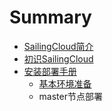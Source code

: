 # Summary

* [SailingCloud简介](README.md)
* [初识SailingCloud](chapter1.md)
* [安装部署手册](content/an_zhuang_bu_shu_shou_ce.md)
   * [基本环境准备](content/ji_ben_huan_jing_zhun_bei.md)
   * master节点部署

